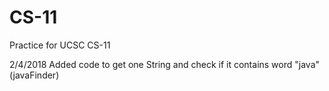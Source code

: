 # CS-11
Practice for UCSC CS-11

2/4/2018 
Added code to get one String and check if it contains word "java"(javaFinder)
